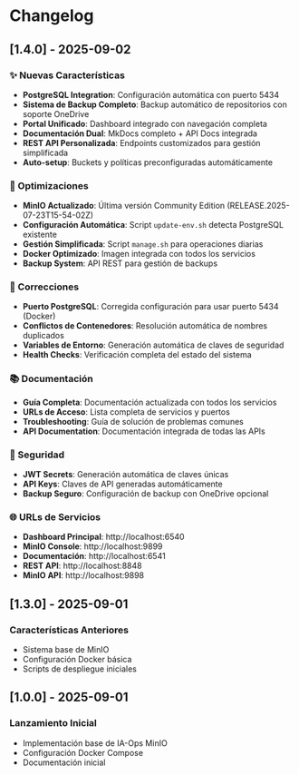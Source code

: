# Changelog

## [1.4.0] - 2025-09-02

### ✨ Nuevas Características
- **PostgreSQL Integration**: Configuración automática con puerto 5434
- **Sistema de Backup Completo**: Backup automático de repositorios con soporte OneDrive
- **Portal Unificado**: Dashboard integrado con navegación completa
- **Documentación Dual**: MkDocs completo + API Docs integrada
- **REST API Personalizada**: Endpoints customizados para gestión simplificada
- **Auto-setup**: Buckets y políticas preconfiguradas automáticamente

### 🔧 Optimizaciones
- **MinIO Actualizado**: Última versión Community Edition (RELEASE.2025-07-23T15-54-02Z)
- **Configuración Automática**: Script `update-env.sh` detecta PostgreSQL existente
- **Gestión Simplificada**: Script `manage.sh` para operaciones diarias
- **Docker Optimizado**: Imagen integrada con todos los servicios
- **Backup System**: API REST para gestión de backups

### 🐛 Correcciones
- **Puerto PostgreSQL**: Corregida configuración para usar puerto 5434 (Docker)
- **Conflictos de Contenedores**: Resolución automática de nombres duplicados
- **Variables de Entorno**: Generación automática de claves de seguridad
- **Health Checks**: Verificación completa del estado del sistema

### 📚 Documentación
- **Guía Completa**: Documentación actualizada con todos los servicios
- **URLs de Acceso**: Lista completa de servicios y puertos
- **Troubleshooting**: Guía de solución de problemas comunes
- **API Documentation**: Documentación integrada de todas las APIs

### 🔐 Seguridad
- **JWT Secrets**: Generación automática de claves únicas
- **API Keys**: Claves de API generadas automáticamente
- **Backup Seguro**: Configuración de backup con OneDrive opcional

### 🌐 URLs de Servicios
- **Dashboard Principal**: http://localhost:6540
- **MinIO Console**: http://localhost:9899
- **Documentación**: http://localhost:6541
- **REST API**: http://localhost:8848
- **MinIO API**: http://localhost:9898

## [1.3.0] - 2025-09-01
### Características Anteriores
- Sistema base de MinIO
- Configuración Docker básica
- Scripts de despliegue iniciales

## [1.0.0] - 2025-09-01
### Lanzamiento Inicial
- Implementación base de IA-Ops MinIO
- Configuración Docker Compose
- Documentación inicial
